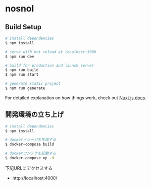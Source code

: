 # nosnol

## Build Setup

```bash
# install dependencies
$ npm install

# serve with hot reload at localhost:3000
$ npm run dev

# build for production and launch server
$ npm run build
$ npm run start

# generate static project
$ npm run generate
```

For detailed explanation on how things work, check out [Nuxt.js docs](https://nuxtjs.org).

## 開発環境の立ち上げ

```bash
# install dependencies
$ npm install

# dockerイメージを生成する
$ docker-compose build

# dockerコンテナを起動する
$ docker-compose up -d

```

下記URLにアクセスする

- http://localhost:4000/
